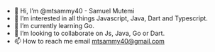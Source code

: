 - 👋 Hi, I’m @mtsammy40 - Samuel Mutemi
- 👀 I’m interested in all things Javascript, Java, Dart and Typescript.
- 🌱 I’m currently learning Go.
- 💞️ I’m looking to collaborate on Js, Java, Go or Dart.
- 📫 How to reach me email mtsammy40@gmail.com

<!---
mtsammy40/mtsammy40 is a ✨ special ✨ repository because its `README.md` (this file) appears on your GitHub profile.
You can click the Preview link to take a look at your changes.
--->
